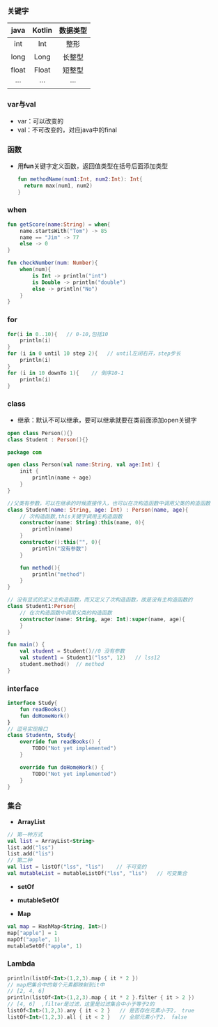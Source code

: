 ### 关键字

| java  | Kotlin | 数据类型 |
| :---: | :----: | :------: |
|  int  |  Int   |   整形   |
| long  |  Long  |  长整型  |
| float | Float  |  短整型  |
|  ···  |  ···   |   ···    |

### var与val

- var：可以改变的
- val：不可改变的，对应java中的final

### 函数

- 用**fun**关键字定义函数，返回值类型在括号后面添加类型

  ```kotlin
  fun methodName(num1:Int, num2:Int): Int{
  	return max(num1, num2)
  }
  ```

  

### when

```kotlin
fun getScore(name:String) = when{
    name.startsWith("Tom") -> 85
    name == "Jim" -> 77
    else -> 0
}

fun checkNumber(num: Number){
    when(num){
        is Int -> println("int")
        is Double -> println("double")
        else -> println("No")
    }
}
```

### for

```kotlin
for(i in 0..10){   // 0-10,包括10
    println(i)
}
for (i in 0 until 10 step 2){   // until左闭右开，step步长
    println(i)
}
for (i in 10 downTo 1){    // 倒序10-1
    println(i)
}
```

### class

- 继承：默认不可以继承，要可以继承就要在类前面添加open关键字

```kotlin
open class Person(){}
class Student : Person(){}
```

```kotlin
package com

open class Person(val name:String, val age:Int) {
    init {
        println(name + age)
    }
}

//父类有参数，可以在继承的时候直接传入，也可以在次构造函数中调用父类的构造函数
class Student(name: String, age: Int) : Person(name, age){
    // 次构造函数,this关键字调用主构造函数
    constructor(name: String):this(name, 0){
        println(name)
    }
    constructor():this("", 0){
        println("没有参数")
    }

    fun method(){
        println("method")
    }
}

// 没有显式的定义主构造函数，而又定义了次构造函数，故是没有主构造函数的
class Student1:Person{
    // 在次构造函数中调用父类的构造函数
    constructor(name: String, age: Int):super(name, age){
    }
}

fun main() {
    val student = Student()//0 没有参数
    val student1 = Student1("lss", 12)   // lss12
    student.method()  // method
}
```

### interface

```kotlin
interface Study{
    fun readBooks()
    fun doHomeWork()
}
// 逗号实现接口
class Studentn, Study{
    override fun readBooks() {
        TODO("Not yet implemented")
    }

    override fun doHomeWork() {
        TODO("Not yet implemented")
    }
}
```

### 集合

- **ArrayList**

```kotlin
// 第一种方式
val list = ArrayList<String>
list.add("lss")
list.add("lis")
// 第二种
val list = listOf("lss", "lis")    // 不可变的
val mutableList = mutableListOf("lss", "lis")   // 可变集合
```

- **setOf**
- **mutableSetOf**

- **Map**

```kotlin
val map = HashMap<String, Int>()
map["apple"] = 1
mapOf("apple", 1)
mutableSetOf("apple", 1)
```

### Lambda

```kotlin
println(listOf<Int>(1,2,3).map { it * 2 })   
// map把集合中的每个元素都映射到it中
// [2, 4, 6]
println(listOf<Int>(1,2,3).map { it * 2 }.filter { it > 2 })
// [4, 6]  ,filter是过滤，这里是过滤集合中小于等于2的
listOf<Int>(1,2,3).any { it < 2 }   // 是否存在元素小于2， true
listOf<Int>(1,2,3).all { it < 2 }   // 全部元素小于2， false
```


